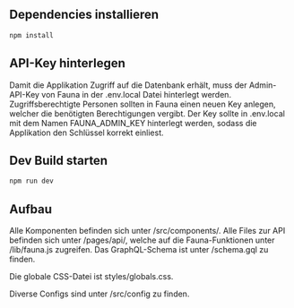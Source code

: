 ## Dependencies installieren

```bash
npm install
```

## API-Key hinterlegen

Damit die Applikation Zugriff auf die Datenbank erhält, muss der Admin-API-Key von Fauna in der .env.local Datei hinterlegt werden. Zugriffsberechtigte Personen sollten in Fauna einen neuen Key anlegen, welcher die benötigten Berechtigungen vergibt. Der Key sollte in .env.local mit dem Namen FAUNA_ADMIN_KEY hinterlegt werden, sodass die Applikation den Schlüssel korrekt einliest.

## Dev Build starten

```bash
npm run dev
```

## Aufbau

Alle Komponenten befinden sich unter /src/components/. Alle Files zur API befinden sich unter /pages/api/, welche auf die Fauna-Funktionen unter /lib/fauna.js zugreifen.
Das GraphQL-Schema ist unter /schema.gql zu finden.

Die globale CSS-Datei ist styles/globals.css.

Diverse Configs sind unter /src/config zu finden.
